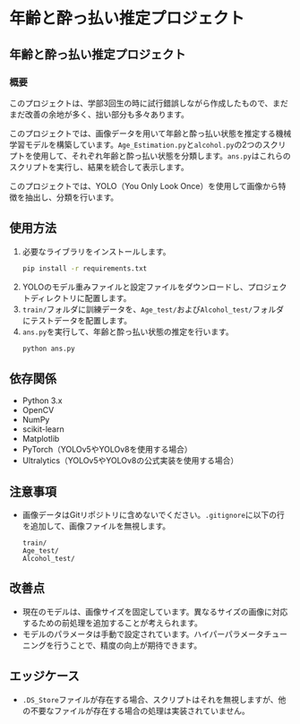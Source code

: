 # 年齢と酔っ払い推定プロジェクト

## 年齢と酔っ払い推定プロジェクト

### 概要
このプロジェクトは、学部3回生の時に試行錯誤しながら作成したもので、まだまだ改善の余地が多く、拙い部分も多々あります。

このプロジェクトでは、画像データを用いて年齢と酔っ払い状態を推定する機械学習モデルを構築しています。`Age_Estimation.py`と`alcohol.py`の2つのスクリプトを使用して、それぞれ年齢と酔っ払い状態を分類します。`ans.py`はこれらのスクリプトを実行し、結果を統合して表示します。

このプロジェクトでは、YOLO（You Only Look Once）を使用して画像から特徴を抽出し、分類を行います。

## 使用方法
1. 必要なライブラリをインストールします。
   ```bash
   pip install -r requirements.txt
   ```
2. YOLOのモデル重みファイルと設定ファイルをダウンロードし、プロジェクトディレクトリに配置します。
3. `train/`フォルダに訓練データを、`Age_test/`および`Alcohol_test/`フォルダにテストデータを配置します。
4. `ans.py`を実行して、年齢と酔っ払い状態の推定を行います。
   ```bash
   python ans.py
   ```

## 依存関係
- Python 3.x
- OpenCV
- NumPy
- scikit-learn
- Matplotlib
- PyTorch（YOLOv5やYOLOv8を使用する場合）
- Ultralytics（YOLOv5やYOLOv8の公式実装を使用する場合）

## 注意事項
- 画像データはGitリポジトリに含めないでください。`.gitignore`に以下の行を追加して、画像ファイルを無視します。
  ```
  train/
  Age_test/
  Alcohol_test/
  ```

## 改善点
- 現在のモデルは、画像サイズを固定しています。異なるサイズの画像に対応するための前処理を追加することが考えられます。
- モデルのパラメータは手動で設定されています。ハイパーパラメータチューニングを行うことで、精度の向上が期待できます。

## エッジケース
- `.DS_Store`ファイルが存在する場合、スクリプトはそれを無視しますが、他の不要なファイルが存在する場合の処理は実装されていません。 
